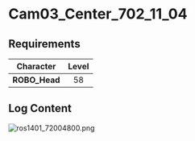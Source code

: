 # Cam03_Center_702_11_04
## Requirements
|  Character  |Level|
|-------------|:---:|
|**ROBO_Head**| 58  |

## Log Content
![ros1401_72004800.png](./attachments/ros1401_72004800.png)
